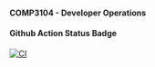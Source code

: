 #### COMP3104 - Developer Operations

#### Github Action Status Badge

[![CI](https://github.com/HamiLia/comp3104/actions/workflows/ci.yml/badge.svg)](https://github.com/HamiLia/comp3104/actions/workflows/ci.yml)